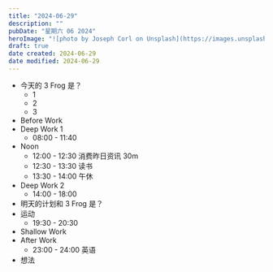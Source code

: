 ```yaml
---
title: "2024-06-29"
description: ""
pubDate: "星期六 06 2024"
heroImage: "![photo by Joseph Corl on Unsplash](https://images.unsplash.com/photo-1718062455464-75f9a6375127?crop=entropy&cs=srgb&fm=jpg&ixid=M3wzNjM5Nzd8MHwxfHJhbmRvbXx8fHx8fHx8fDE3MTk2MzM1NDV8&ixlib=rb-4.0.3&q=85&w=1200&h=400)"
draft: true
date created: 2024-06-29
date modified: 2024-06-29
---
```


- 今天的 3 Frog 是？
	- 1
	- 2
	- 3
- Before Work
- Deep Work 1
	- 08:00 - 11:40
- Noon
	- 12:00 - 12:30 消费昨日资讯 30m
	- 12:30 - 13:30 读书
	- 13:30 - 14:00 午休
- Deep Work 2
	- 14:00 - 18:00
- 明天的计划和 3 Frog 是？
- 运动
	- 19:30 - 20:30
- Shallow Work
- After Work
	- 23:00 - 24:00 英语
- 想法
